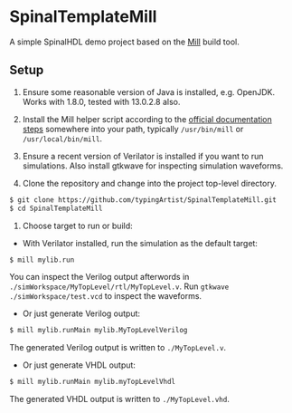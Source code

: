 # SpinalTemplateMill
A simple SpinalHDL demo project based on the [Mill](https://www.lihaoyi.com/mill/) build tool.

## Setup

1. Ensure some reasonable version of Java is installed, e.g. OpenJDK. Works with 1.8.0, tested with 13.0.2.8 also.

1. Install the Mill helper script according to the [official documentation steps](https://www.lihaoyi.com/mill/#installation) somewhere into your path, typically ``/usr/bin/mill`` or ``/usr/local/bin/mill``.

1. Ensure a recent version of Verilator is installed if you want to run simulations. Also install gtkwave for inspecting simulation waveforms.

1. Clone the repository and change into the project top-level directory.
```sh
$ git clone https://github.com/typingArtist/SpinalTemplateMill.git
$ cd SpinalTemplateMill
```

1. Choose target to run or build:
  - With Verilator installed, run the simulation as the default target:
  ```sh
  $ mill mylib.run
  ```
  You can inspect the Verilog output afterwords in ``./simWorkspace/MyTopLevel/rtl/MyTopLevel.v``. Run ``gtkwave ./simWorkspace/test.vcd`` to inspect the waveforms.
  - Or just generate Verilog output:
  ```sh
  $ mill mylib.runMain mylib.MyTopLevelVerilog
  ```
  The generated Verilog output is written to ``./MyTopLevel.v``.
  - Or just generate VHDL output:
  ```sh
  $ mill mylib.runMain mylib.myTopLevelVhdl
  ```
  The generated VHDL output is written to ``./MyTopLevel.vhd``.
